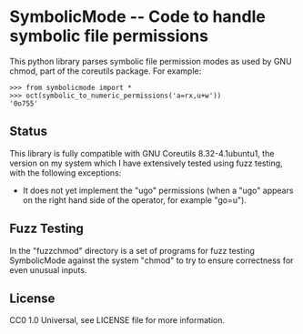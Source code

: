 # SymbolicMode -- Code to handle symbolic file permissions

This python library parses symbolic file permission modes as used by GNU chmod, part
of the coreutils package.  For example:

    >>> from symbolicmode import *
    >>> oct(symbolic_to_numeric_permissions('a=rx,u+w'))
    '0o755'   

## Status

This library is fully compatible with GNU Coreutils 8.32-4.1ubuntu1, the version on
my system which I have extensively tested using fuzz testing, with the following
exceptions:

- It does not yet implement the "ugo" permissions (when a "ugo" appears on the
  right hand side of the operator, for example "go=u").

## Fuzz Testing

In the "fuzzchmod" directory is a set of programs for fuzz testing SymbolicMode
against the system "chmod" to try to ensure correctness for even unusual inputs.

## License

CC0 1.0 Universal, see LICENSE file for more information.

<!-- vim: ts=4 sw=4 ai et tw=85
-->
